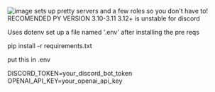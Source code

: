 ![image](https://github.com/user-attachments/assets/2533eb7a-9dac-49eb-905a-1c82180b0377)
sets up pretty servers and a few roles so you don't have to!
RECOMENDED PY VERSION 3.10-3.11 3.12+ is unstable for discord


Uses dotenv set up a file named '.env' after installing the pre reqs

pip install -r requirements.txt

put this in .env 





DISCORD_TOKEN=your_discord_bot_token
OPENAI_API_KEY=your_openai_api_key
